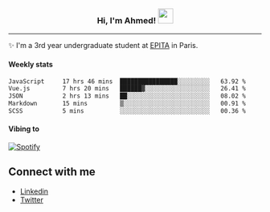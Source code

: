 <!-- Heading -->
<h3 align="center"> Hi, I'm Ahmed! <img src = "https://raw.githubusercontent.com/MartinHeinz/MartinHeinz/master/wave.gif" width = 30px></h3>

<!-- About section -->
---
✨ I'm a 3rd year undergraduate student at <a href="https://www.epita.fr/en/">EPITA</a> in Paris.

<h4 align ="left"> Weekly stats </h4>

<!--START_SECTION:waka-->

```txt
JavaScript     17 hrs 46 mins  ████████████████░░░░░░░░░   63.92 %
Vue.js         7 hrs 20 mins   ██████▓░░░░░░░░░░░░░░░░░░   26.41 %
JSON           2 hrs 13 mins   ██░░░░░░░░░░░░░░░░░░░░░░░   08.02 %
Markdown       15 mins         ▒░░░░░░░░░░░░░░░░░░░░░░░░   00.91 %
SCSS           5 mins          ░░░░░░░░░░░░░░░░░░░░░░░░░   00.36 %
```

<!--END_SECTION:waka-->

<!-- [![Ahmed's GitHub stats](https://github-readme-stats.vercel.app/api?username=ahmedhassayoune)](https://github.com/anuraghazra/github-readme-stats) -->

<h4 align ="left">Vibing to</h4>

[![Spotify](https://novatorem-ten-lyart.vercel.app/api/spotify)](https://open.spotify.com/user/31knevkvll66tzc3gqtoi6ngjbre)

<!-- Connect section -->

## Connect with me
  * <a href="https://www.linkedin.com/in/ahmed-hassayoune">Linkedin</a>
  * <a href="https://twitter.com/Ahmedhassaaa">Twitter</a>

<!-- Connect section: END -->
